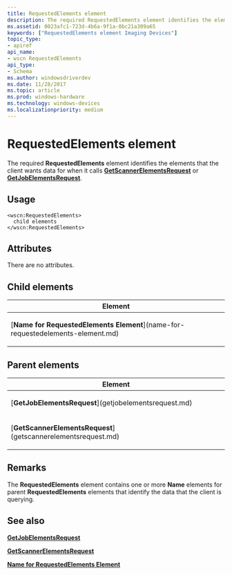 ```yaml
---
title: RequestedElements element
description: The required RequestedElements element identifies the elements that the client wants data for when it calls GetScannerElementsRequest or GetJobElementsRequest.
ms.assetid: 0023afc1-723d-4b6a-9f1a-0bc21a309a65
keywords: ["RequestedElements element Imaging Devices"]
topic_type:
- apiref
api_name:
- wscn RequestedElements
api_type:
- Schema
ms.author: windowsdriverdev
ms.date: 11/28/2017
ms.topic: article
ms.prod: windows-hardware
ms.technology: windows-devices
ms.localizationpriority: medium
---
```


# RequestedElements element


The required **RequestedElements** element identifies the elements that the client wants data for when it calls [**GetScannerElementsRequest**](getscannerelementsrequest.md) or [**GetJobElementsRequest**](getjobelementsrequest.md).

Usage
-----

``` syntax
<wscn:RequestedElements>
  child elements
</wscn:RequestedElements>
```

Attributes
----------

There are no attributes.

## Child elements


<table>
<colgroup>
<col width="100%" />
</colgroup>
<thead>
<tr class="header">
<th>Element</th>
</tr>
</thead>
<tbody>
<tr class="odd">
<td><p>[<strong>Name for RequestedElements Element</strong>](name-for-requestedelements-element.md)</p></td>
</tr>
</tbody>
</table>

## Parent elements


<table>
<colgroup>
<col width="100%" />
</colgroup>
<thead>
<tr class="header">
<th>Element</th>
</tr>
</thead>
<tbody>
<tr class="odd">
<td><p>[<strong>GetJobElementsRequest</strong>](getjobelementsrequest.md)</p></td>
</tr>
<tr class="even">
<td><p>[<strong>GetScannerElementsRequest</strong>](getscannerelementsrequest.md)</p></td>
</tr>
</tbody>
</table>

Remarks
-------

The **RequestedElements** element contains one or more **Name** elements for parent **RequestedElements** elements that identify the data that the client is querying.

## <span id="see_also"></span>See also


[**GetJobElementsRequest**](getjobelementsrequest.md)

[**GetScannerElementsRequest**](getscannerelementsrequest.md)

[**Name for RequestedElements Element**](name-for-requestedelements-element.md)

 

 






